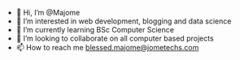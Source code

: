 - 👋 Hi, I’m @Majome
- 👀 I’m interested in web development, blogging and data science
- 🌱 I’m currently learning BSc Computer Science
- 💞️ I’m looking to collaborate on all computer based projects
- 📫 How to reach me blessed.majome@jometechs.com

<!---
Majome/Majome is a ✨ special ✨ repository because its `README.md` (this file) appears on your GitHub profile.
You can click the Preview link to take a look at your changes.
--->
